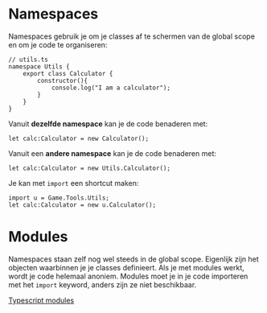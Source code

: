 # Namespaces
Namespaces gebruik je om je classes af te schermen van de global scope en om je code te organiseren:
```
// utils.ts
namespace Utils {
    export class Calculator {
        constructor(){
            console.log("I am a calculator");
        }
    }
}
```

Vanuit **dezelfde namespace** kan je de code benaderen met:
```
let calc:Calculator = new Calculator();
```

Vanuit een **andere namespace** kan je de code benaderen met:
```
let calc:Calculator = new Utils.Calculator();
```

Je kan met `import` een shortcut maken:
```
import u = Game.Tools.Utils;
let calc:Calculator = new u.Calculator();
```

# Modules
Namespaces staan zelf nog wel steeds in de global scope. Eigenlijk zijn het objecten waarbinnen je je classes definieert. Als je met modules werkt, wordt je code helemaal anoniem. Modules moet je in je code importeren met het `import` keyword, anders zijn ze niet beschikbaar. 

[Typescript modules](https://www.typescriptlang.org/docs/handbook/modules.html)
